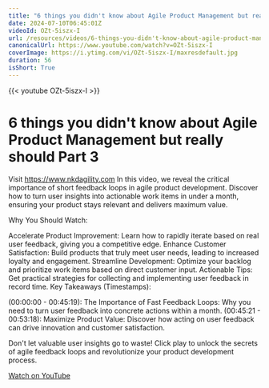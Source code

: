 ```yaml
---
title: "6 things you didn't know about Agile Product Management but really should Part 3"
date: 2024-07-10T06:45:01Z
videoId: OZt-5iszx-I
url: /resources/videos/6-things-you-didn't-know-about-agile-product-management-but-really-should-part-3
canonicalUrl: https://www.youtube.com/watch?v=OZt-5iszx-I
coverImage: https://i.ytimg.com/vi/OZt-5iszx-I/maxresdefault.jpg
duration: 56
isShort: True
---
```


{{< youtube OZt-5iszx-I >}}

# 6 things you didn't know about Agile Product Management but really should Part 3

Visit https://www.nkdagility.com In this video, we reveal the critical importance of short feedback loops in agile product development. Discover how to turn user insights into actionable work items in under a month, ensuring your product stays relevant and delivers maximum value.

Why You Should Watch:

Accelerate Product Improvement: Learn how to rapidly iterate based on real user feedback, giving you a competitive edge.
Enhance Customer Satisfaction: Build products that truly meet user needs, leading to increased loyalty and engagement.
Streamline Development: Optimize your backlog and prioritize work items based on direct customer input.
Actionable Tips: Get practical strategies for collecting and implementing user feedback in record time.
Key Takeaways (Timestamps):

(00:00:00 - 00:45:19): The Importance of Fast Feedback Loops: Why you need to turn user feedback into concrete actions within a month.
(00:45:21 - 00:53:18): Maximize Product Value: Discover how acting on user feedback can drive innovation and customer satisfaction.

Don't let valuable user insights go to waste!  Click play to unlock the secrets of agile feedback loops and revolutionize your product development process.

[Watch on YouTube](https://www.youtube.com/watch?v=OZt-5iszx-I)
